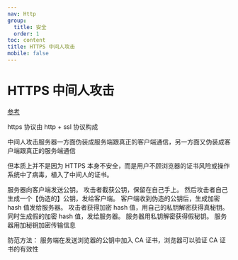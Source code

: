 ```yaml
---
nav: Http
group:
  title: 安全
  order: 1
toc: content
title: HTTPS 中间人攻击
mobile: false
---
```


# HTTPS 中间人攻击

<a target="_blank" href="https://juejin.cn/post/7160695518518050852">参考</a>

https 协议由 http + ssl 协议构成

中间人攻击服务器一方面伪装成服务端跟真正的客户端通信，另一方面又伪装成客户端跟真正的服务端通信

但本质上并不是因为 HTTPS 本身不安全，而是用户不顾浏览器的证书风险或操作系统中了病毒，植入了中间人的证书。

服务器向客户端发送公钥。 攻击者截获公钥，保留在自己手上。 然后攻击者自己生成一个【伪造的】公钥，发给客户端。 客户端收到伪造的公钥后，生成加密 hash 值发给服务器。 攻击者获得加密 hash 值，用自己的私钥解密获得真秘钥。 同时生成假的加密 hash 值，发给服务器。 服务器用私钥解密获得假秘钥。 服务器用加秘钥加密传输信息

防范方法：
服务端在发送浏览器的公钥中加入 CA 证书，浏览器可以验证 CA 证书的有效性
